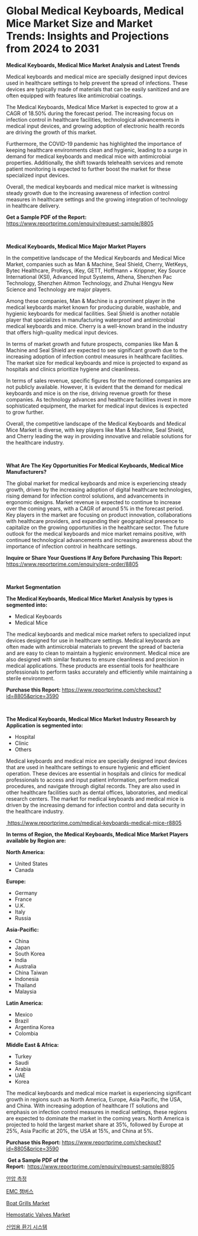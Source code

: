 <p><h1>Global Medical Keyboards, Medical Mice Market Size and Market Trends: Insights and Projections from 2024 to 2031</h1></p><p><strong>Medical Keyboards, Medical Mice Market Analysis and Latest Trends</strong></p>
<p><p>Medical keyboards and medical mice are specially designed input devices used in healthcare settings to help prevent the spread of infections. These devices are typically made of materials that can be easily sanitized and are often equipped with features like antimicrobial coatings.</p><p>The Medical Keyboards, Medical Mice Market is expected to grow at a CAGR of 18.50% during the forecast period. The increasing focus on infection control in healthcare facilities, technological advancements in medical input devices, and growing adoption of electronic health records are driving the growth of this market. </p><p>Furthermore, the COVID-19 pandemic has highlighted the importance of keeping healthcare environments clean and hygienic, leading to a surge in demand for medical keyboards and medical mice with antimicrobial properties. Additionally, the shift towards telehealth services and remote patient monitoring is expected to further boost the market for these specialized input devices.</p><p>Overall, the medical keyboards and medical mice market is witnessing steady growth due to the increasing awareness of infection control measures in healthcare settings and the growing integration of technology in healthcare delivery.</p></p>
<p><strong>Get a Sample PDF of the Report:&nbsp;</strong> <a href="https://www.reportprime.com/enquiry/request-sample/8805">https://www.reportprime.com/enquiry/request-sample/8805</a></p>
<p>&nbsp;</p>
<p><strong>Medical Keyboards, Medical Mice Major Market Players</strong></p>
<p><p>In the competitive landscape of the Medical Keyboards and Medical Mice Market, companies such as Man & Machine, Seal Shield, Cherry, WetKeys, Bytec Healthcare, ProKeys, iKey, GETT, Hoffmann + Krippner, Key Source International (KSI), Advanced Input Systems, Athena, Shenzhen Pac Technology, Shenzhen Aitmon Technology, and Zhuhai Hengyu New Science and Technology are major players.</p><p>Among these companies, Man & Machine is a prominent player in the medical keyboards market known for producing durable, washable, and hygienic keyboards for medical facilities. Seal Shield is another notable player that specializes in manufacturing waterproof and antimicrobial medical keyboards and mice. Cherry is a well-known brand in the industry that offers high-quality medical input devices.</p><p>In terms of market growth and future prospects, companies like Man & Machine and Seal Shield are expected to see significant growth due to the increasing adoption of infection control measures in healthcare facilities. The market size for medical keyboards and mice is projected to expand as hospitals and clinics prioritize hygiene and cleanliness.</p><p>In terms of sales revenue, specific figures for the mentioned companies are not publicly available. However, it is evident that the demand for medical keyboards and mice is on the rise, driving revenue growth for these companies. As technology advances and healthcare facilities invest in more sophisticated equipment, the market for medical input devices is expected to grow further.</p><p>Overall, the competitive landscape of the Medical Keyboards and Medical Mice Market is diverse, with key players like Man & Machine, Seal Shield, and Cherry leading the way in providing innovative and reliable solutions for the healthcare industry.</p></p>
<p>&nbsp;</p>
<p><strong>What Are The Key Opportunities For Medical Keyboards, Medical Mice Manufacturers?</strong></p>
<p><p>The global market for medical keyboards and mice is experiencing steady growth, driven by the increasing adoption of digital healthcare technologies, rising demand for infection control solutions, and advancements in ergonomic designs. Market revenue is expected to continue to increase over the coming years, with a CAGR of around 5% in the forecast period. Key players in the market are focusing on product innovation, collaborations with healthcare providers, and expanding their geographical presence to capitalize on the growing opportunities in the healthcare sector. The future outlook for the medical keyboards and mice market remains positive, with continued technological advancements and increasing awareness about the importance of infection control in healthcare settings.</p></p>
<p><strong>Inquire or Share Your Questions If Any Before Purchasing This Report:</strong> <a href="https://www.reportprime.com/enquiry/pre-order/8805">https://www.reportprime.com/enquiry/pre-order/8805</a></p>
<p>&nbsp;</p>
<p><strong>Market Segmentation</strong></p>
<p><strong>The Medical Keyboards, Medical Mice Market Analysis by types is segmented into:</strong></p>
<p><ul><li>Medical Keyboards</li><li>Medical Mice</li></ul></p>
<p><p>The medical keyboards and medical mice market refers to specialized input devices designed for use in healthcare settings. Medical keyboards are often made with antimicrobial materials to prevent the spread of bacteria and are easy to clean to maintain a hygienic environment. Medical mice are also designed with similar features to ensure cleanliness and precision in medical applications. These products are essential tools for healthcare professionals to perform tasks accurately and efficiently while maintaining a sterile environment.</p></p>
<p><strong>Purchase this Report:&nbsp;</strong><a href="https://www.reportprime.com/checkout?id=8805&price=3590">https://www.reportprime.com/checkout?id=8805&price=3590</a></p>
<p>&nbsp;</p>
<p><strong>The Medical Keyboards, Medical Mice Market Industry Research by Application is segmented into:</strong></p>
<p><ul><li>Hospital</li><li>Clinic</li><li>Others</li></ul></p>
<p><p>Medical keyboards and medical mice are specially designed input devices that are used in healthcare settings to ensure hygienic and efficient operation. These devices are essential in hospitals and clinics for medical professionals to access and input patient information, perform medical procedures, and navigate through digital records. They are also used in other healthcare facilities such as dental offices, laboratories, and medical research centers. The market for medical keyboards and medical mice is driven by the increasing demand for infection control and data security in the healthcare industry.</p></p>
<p><a href="https://www.reportprime.com/medical-keyboards-medical-mice-r8805">&nbsp;https://www.reportprime.com/medical-keyboards-medical-mice-r8805</a></p>
<p><strong>In terms of Region, the Medical Keyboards, Medical Mice Market Players available by Region are:</strong></p>
<p>
    <p> <strong> North America: </strong>
        <ul>
            <li>United States</li>
            <li>Canada</li>
        </ul>
        </p> 
    <p> <strong> Europe: </strong>
        <ul>
            <li>Germany</li>
            <li>France</li>
            <li>U.K.</li>
            <li>Italy</li>
            <li>Russia</li>
        </ul>
        </p> 
    <p> <strong> Asia-Pacific: </strong>
        <ul>
            <li>China</li>
            <li>Japan</li>
            <li>South Korea</li>
            <li>India</li>
            <li>Australia</li>
            <li>China Taiwan</li>
            <li>Indonesia</li>
            <li>Thailand</li>
            <li>Malaysia</li>
        </ul>
        </p> 
    <p> <strong> Latin America: </strong>
        <ul>
            <li>Mexico</li>
            <li>Brazil</li>
            <li>Argentina Korea</li>
            <li>Colombia</li>
        </ul>
        </p> 
    <p> <strong> Middle East & Africa: </strong>
        <ul>
            <li>Turkey</li>
            <li>Saudi</li>
            <li>Arabia</li>
            <li>UAE</li>
            <li>Korea</li>
        </ul>
    </p>
    </p>
<p><p>The medical keyboards and medical mice market is experiencing significant growth in regions such as North America, Europe, Asia Pacific, the USA, and China. With increasing adoption of healthcare IT solutions and emphasis on infection control measures in medical settings, these regions are expected to dominate the market in the coming years. North America is projected to hold the largest market share at 35%, followed by Europe at 25%, Asia Pacific at 20%, the USA at 15%, and China at 5%.</p></p>
<p><strong>Purchase this Report: </strong><a href="https://www.reportprime.com/checkout?id=8805&price=3590">https://www.reportprime.com/checkout?id=8805&price=3590</a></p>
<p>&nbsp;<strong>Get a Sample PDF of the Report:&nbsp;&nbsp;</strong><a href="https://www.reportprime.com/enquiry/request-sample/8805">https://www.reportprime.com/enquiry/request-sample/8805</a></p>
<p><strong></strong></p>
<p><p><a href="https://github.com/vsckjg50460/Market-Research-Report-List-2/blob/main/519687773334.md">안압 측정</a></p><p><a href="https://medium.com/@jamar_anas/emc-chambers-%EC%8B%9C%EC%9E%A5-%EA%B7%9C%EB%AA%A8-%EB%B0%8F-%EC%8B%9C%EC%9E%A5-%EB%8F%99%ED%96%A5-%EC%82%B0%EC%97%85-%EA%B0%9C%ED%99%A9-%EC%A0%84%EC%B2%B4-2024-2031-688894c64423">EMC 챔버스</a></p><p><a href="https://issuu.com/reportprime-2/docs/boat-grills-market-size-2030.pptx">Boat Grills Market</a></p><p><a href="https://github.com/lubmix/Market-Research-Report-List-2/blob/main/hemostatic-valves-market.md">Hemostatic Valves Market</a></p><p><a href="https://medium.com/@georgebesoiu20221/%EC%82%B0%EC%97%85-%ED%99%98%EA%B8%B0-%EC%8B%9C%EC%8A%A4%ED%85%9C-%EC%8B%9C%EC%9E%A5-%EC%8B%9C%EC%9E%A5-%EC%A0%90%EC%9C%A0%EC%9C%A8-%EC%8B%9C%EC%9E%A5-%EB%8F%99%ED%96%A5-%EB%B0%8F-%EB%AF%B8%EB%9E%98-%EC%84%B1%EC%9E%A5-%ED%83%90%EC%83%89-d0199ae8a310">산업용 환기 시스템</a></p></p>